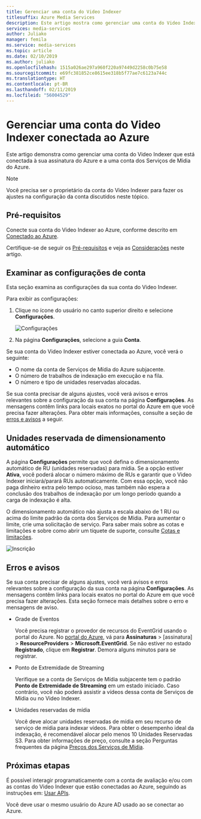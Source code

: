 ```yaml
---
title: Gerenciar uma conta do Video Indexer
titlesuffix: Azure Media Services
description: Este artigo mostra como gerenciar uma conta do Video Indexer conectada ao Azure.
services: media-services
author: Juliako
manager: femila
ms.service: media-services
ms.topic: article
ms.date: 02/10/2019
ms.author: juliako
ms.openlocfilehash: 1515a026ae297a960f220a97449d2258c0b75e58
ms.sourcegitcommit: e69fc381852ce8615ee318b5f77ae7c6123a744c
ms.translationtype: HT
ms.contentlocale: pt-BR
ms.lasthandoff: 02/11/2019
ms.locfileid: "56004529"
---
```

# <a name="manage-a-video-indexer-account-connected-to-azure"></a>Gerenciar uma conta do Video Indexer conectada ao Azure

Este artigo demonstra como gerenciar uma conta do Video Indexer que está conectada à sua assinatura do Azure e a uma conta dos Serviços de Mídia do Azure.

> [!NOTE]
> Você precisa ser o proprietário da conta do Video Indexer para fazer os ajustes na configuração da conta discutidos neste tópico.

## <a name="prerequisites"></a>Pré-requisitos

Conecte sua conta do Video Indexer ao Azure, conforme descrito em [Conectado ao Azure](connect-to-azure.md). 

Certifique-se de seguir os [Pré-requisitos](connect-to-azure.md#prerequisites) e veja as [Considerações](connect-to-azure.md#considerations) neste artigo.

## <a name="examine-account-settings"></a>Examinar as configurações de conta

Esta seção examina as configurações da sua conta do Video Indexer.

Para exibir as configurações:

1. Clique no ícone do usuário no canto superior direito e selecione **Configurações**.

    ![Configurações](./media/manage-account-connected-to-azure/select-settings.png)

2. Na página **Configurações**, selecione a guia **Conta**.

Se sua conta do Video Indexer estiver conectada ao Azure, você verá o seguinte:

* O nome da conta de Serviços de Mídia do Azure subjacente.
* O número de trabalhos de indexação em execução e na fila.
* O número e tipo de unidades reservadas alocadas.

Se sua conta precisar de alguns ajustes, você verá avisos e erros relevantes sobre a configuração da sua conta na página **Configurações**. As mensagens contêm links para locais exatos no portal do Azure em que você precisa fazer alterações. Para obter mais informações, consulte a seção de [erros e avisos](#errors-and-warnings) a seguir.

## <a name="auto-scale-reserved-units"></a>Unidades reservada de dimensionamento automático

A página **Configurações** permite que você defina o dimensionamento automático de RU (unidades reservadas) para mídia. Se a opção estiver **Ativa**, você poderá alocar o número máximo de RUs e garantir que o Video Indexer iniciará/parará RUs automaticamente. Com essa opção, você não paga dinheiro extra pelo tempo ocioso, mas também não espera a conclusão dos trabalhos de indexação por um longo período quando a carga de indexação é alta.

O dimensionamento automático não ajusta a escala abaixo de 1 RU ou acima do limite padrão da conta dos Serviços de Mídia. Para aumentar o limite, crie uma solicitação de serviço. Para saber mais sobre as cotas e limitações e sobre como abrir um tíquete de suporte, consulte [Cotas e limitações](../../media-services/previous/media-services-quotas-and-limitations.md).

![Inscrição](./media/manage-account-connected-to-azure/autoscale-reserved-units.png)

## <a name="errors-and-warnings"></a>Erros e avisos

Se sua conta precisar de alguns ajustes, você verá avisos e erros relevantes sobre a configuração da sua conta na página **Configurações**. As mensagens contêm links para locais exatos no portal do Azure em que você precisa fazer alterações. Esta seção fornece mais detalhes sobre o erro e mensagens de aviso.

* Grade de Eventos

    Você precisa registrar o provedor de recursos do EventGrid usando o portal do Azure. No [portal do Azure](https://portal.azure.com/), vá para **Assinaturas** > [assinatura] > **ResourceProviders** > **Microsoft.EventGrid**. Se não estiver no estado **Registrado**, clique em **Registrar**. Demora alguns minutos para se registrar. 

* Ponto de Extremidade de Streaming

    Verifique se a conta de Serviços de Mídia subjacente tem o padrão **Ponto de Extremidade de Streaming** em um estado iniciado. Caso contrário, você não poderá assistir a vídeos dessa conta de Serviços de Mídia ou no Video Indexer.

* Unidades reservadas de mídia 

    Você deve alocar unidades reservadas de mídia em seu recurso de serviço de mídia para indexar vídeos. Para obter o desempenho ideal da indexação, é recomendável alocar pelo menos 10 Unidades Reservadas S3. Para obter informações de preço, consulte a seção Perguntas frequentes da página [Preços dos Serviços de Mídia](https://azure.microsoft.com/pricing/details/media-services/).   

## <a name="next-steps"></a>Próximas etapas

É possível interagir programaticamente com a conta de avaliação e/ou com as contas do Video Indexer que estão conectadas ao Azure, seguindo as instruções em: [Usar APIs](video-indexer-use-apis.md).

Você deve usar o mesmo usuário do Azure AD usado ao se conectar ao Azure.
